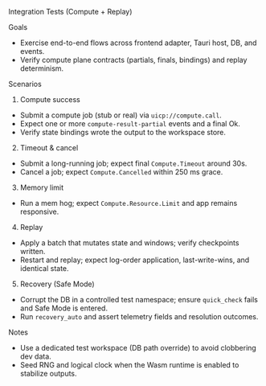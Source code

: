 Integration Tests (Compute + Replay)

Goals

- Exercise end-to-end flows across frontend adapter, Tauri host, DB, and events.
- Verify compute plane contracts (partials, finals, bindings) and replay determinism.

Scenarios

1) Compute success
- Submit a compute job (stub or real) via `uicp://compute.call`.
- Expect one or more `compute-result-partial` events and a final Ok.
- Verify state bindings wrote the output to the workspace store.

2) Timeout & cancel
- Submit a long-running job; expect final `Compute.Timeout` around 30s.
- Cancel a job; expect `Compute.Cancelled` within 250 ms grace.

3) Memory limit
- Run a mem hog; expect `Compute.Resource.Limit` and app remains responsive.

4) Replay
- Apply a batch that mutates state and windows; verify checkpoints written.
- Restart and replay; expect log-order application, last-write-wins, and identical state.

5) Recovery (Safe Mode)
- Corrupt the DB in a controlled test namespace; ensure `quick_check` fails and Safe Mode is entered.
- Run `recovery_auto` and assert telemetry fields and resolution outcomes.

Notes

- Use a dedicated test workspace (DB path override) to avoid clobbering dev data.
- Seed RNG and logical clock when the Wasm runtime is enabled to stabilize outputs.

